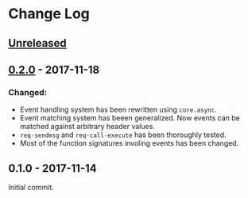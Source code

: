 # Change Log

## [Unreleased]

## [0.2.0] - 2017-11-18

### Changed:

- Event handling system has been rewritten using `core.async`.
- Event matching system has beeen generalized. Now events can be matched against arbitrary header values.
- `req-sendmsg` and `req-call-execute` has been thoroughly tested.
- Most of the function signatures involing events has been changed.

## 0.1.0 - 2017-11-14

Initial commit.

[0.2.0]: https://github.com/your-name/freeswitch-clj/compare/0.1.0...0.2.0
[unreleased]: https://github.com/your-name/freeswitch-clj/compare/0.1.0...HEAD
